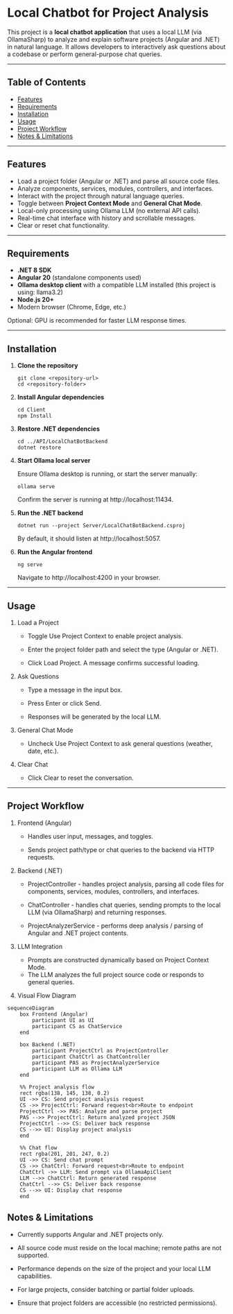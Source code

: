 # Local Chatbot for Project Analysis

This project is a **local chatbot application** that uses a local LLM (via OllamaSharp) to analyze and explain software projects (Angular and .NET) in natural language. It allows developers to interactively ask questions about a codebase or perform general-purpose chat queries.

---

## Table of Contents

- [Features](#features)  
- [Requirements](#requirements)  
- [Installation](#installation)  
- [Usage](#usage)  
- [Project Workflow](#project-workflow)  
- [Notes & Limitations](#notes--limitations)  

---

## Features

- Load a project folder (Angular or .NET) and parse all source code files.
- Analyze components, services, modules, controllers, and interfaces.
- Interact with the project through natural language queries.
- Toggle between **Project Context Mode** and **General Chat Mode**.
- Local-only processing using Ollama LLM (no external API calls).
- Real-time chat interface with history and scrollable messages.
- Clear or reset chat functionality.

---

## Requirements

- **.NET 8 SDK**  
- **Angular 20** (standalone components used)  
- **Ollama desktop client** with a compatible LLM installed (this project is using: llama3.2)  
- **Node.js 20+**  
- Modern browser (Chrome, Edge, etc.)  

Optional: GPU is recommended for faster LLM response times.

---

## Installation

1. **Clone the repository**  
   ```
   git clone <repository-url>
   cd <repository-folder>
2. **Install Angular dependencies**  
   ```
   cd Client
   npm Install
3. **Restore .NET dependencies**  
   ```
   cd ../API/LocalChatBotBackend
   dotnet restore
4. **Start Ollama local server** 
    
    Ensure Ollama desktop is running, or start the server manually: 
   ```
   ollama serve
   ```
   Confirm the server is running at http://localhost:11434.
5. **Run the .NET backend** 

   ```
   dotnet run --project Server/LocalChatBotBackend.csproj
   ```
   By default, it should listen at http://localhost:5057.
6. **Run the Angular frontend** 

   ```
   ng serve
   ```
   Navigate to http://localhost:4200 in your browser.

---

## Usage

1. Load a Project

    - Toggle Use Project Context to enable project analysis.

    - Enter the project folder path and select the type (Angular or .NET).

    - Click Load Project. A message confirms successful loading.

2. Ask Questions

    - Type a message in the input box.

    - Press Enter or click Send.

    - Responses will be generated by the local LLM.

3. General Chat Mode

    - Uncheck Use Project Context to ask general questions (weather, date, etc.).

4. Clear Chat

    - Click Clear to reset the conversation.

---

## Project Workflow

1. Frontend (Angular)

    - Handles user input, messages, and toggles.

    - Sends project path/type or chat queries to the backend via HTTP requests.

2. Backend (.NET)

    - ProjectController - handles project analysis, parsing all code files for components, services, modules, controllers, and interfaces.

    - ChatController - handles chat queries, sending prompts to the local LLM (via OllamaSharp) and returning responses.

    - ProjectAnalyzerService - performs deep analysis / parsing of Angular and .NET project contents.

3. LLM Integration

    - Prompts are constructed dynamically based on Project Context Mode.
    - The LLM analyzes the full project source code or responds to general queries.

4. Visual Flow Diagram

```mermaid
sequenceDiagram
    box Frontend (Angular)
        participant UI as UI
        participant CS as ChatService
    end

    box Backend (.NET)
        participant ProjectCtrl as ProjectController
        participant ChatCtrl as ChatController
        participant PAS as ProjectAnalyzerService
        participant LLM as Ollama LLM
    end

    %% Project analysis flow
    rect rgba(138, 145, 138, 0.2)
    UI ->> CS: Send project analysis request
    CS ->> ProjectCtrl: Forward request<br>Route to endpoint
    ProjectCtrl ->> PAS: Analyze and parse project
    PAS -->> ProjectCtrl: Return analyzed project JSON
    ProjectCtrl -->> CS: Deliver back response
    CS -->> UI: Display project analysis
    end

    %% Chat flow
    rect rgba(201, 201, 247, 0.2)
    UI ->> CS: Send chat prompt
    CS ->> ChatCtrl: Forward request<br>Route to endpoint
    ChatCtrl ->> LLM: Send prompt via OllamaApiClient
    LLM -->> ChatCtrl: Return generated response
    ChatCtrl -->> CS: Deliver back response
    CS -->> UI: Display chat response
    end
```

## Notes & Limitations

- Currently supports Angular and .NET projects only.

- All source code must reside on the local machine; remote paths are not supported.

- Performance depends on the size of the project and your local LLM capabilities.

- For large projects, consider batching or partial folder uploads.

- Ensure that project folders are accessible (no restricted permissions).
